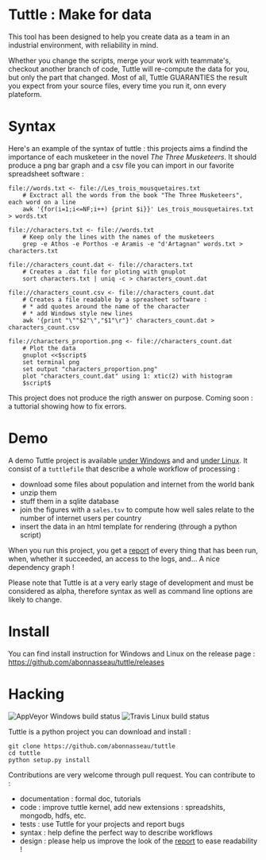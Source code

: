 # Tuttle : Make for data


This tool has been designed to help you create data as a team in an industrial environment, with reliability in mind.

Whether you change the scripts, merge your work with teammate's, checkout another branch of code, Tuttle will re-compute the data for you, but only the part that changed.
Most of all, Tuttle GUARANTIES the result you expect from your source files, every time you run it, onn every plateform.


# Syntax

Here's an example of the syntax of tuttle : this projects aims a findind the importance of
each musketeer in the novel *The Three Musketeers*. It should produce a png bar graph and 
a csv file you can import in our favorite spreadsheet software :

	file://words.txt <- file://Les_trois_mousquetaires.txt
		# Exctract all the words from the book "The Three Musketeers", each word on a line
		awk '{for(i=1;i<=NF;i++) {print $i}}' Les_trois_mousquetaires.txt > words.txt

	file://characters.txt <- file://words.txt
		# Keep only the lines with the names of the musketeers
		grep -e Athos -e Porthos -e Aramis -e "d'Artagnan" words.txt > characters.txt
		
	file://characters_count.dat <- file://characters.txt
		# Creates a .dat file for ploting with gnuplot
		sort characters.txt | uniq -c > characters_count.dat

	file://characters_count.csv <- file://characters_count.dat
		# Creates a file readable by a spreasheet software : 
		# * add quotes around the name of the character
		# * add Windows style new lines
		awk '{print "\""$2"\","$1"\r"}' characters_count.dat > characters_count.csv
		
	file://characters_proportion.png <- file://characters_count.dat
		# Plot the data
		gnuplot <<$script$
		set terminal png
		set output "characters_proportion.png"
		plot "characters_count.dat" using 1: xtic(2) with histogram
		$script$

This project does not produce the rigth answer on purpose. Coming soon : a tuttorial showing how to fix errors.

# Demo

A demo Tuttle project is available [under Windows](https://github.com/abonnasseau/tuttle/tree/master/samples/demo) and
 and [under Linux](https://github.com/abonnasseau/tuttle/tree/master/samples/demo_linux). It consist of a ``tuttlefile`` that
 describe a whole workflow of processing :
* download some files about population and internet from the world bank
* unzip them
* stuff them in a sqlite database
* join the figures with a ``sales.tsv`` to compute how well sales relate to the number of internet users per country
* insert the data in an html template for rendering (through a python script)

When you run this project, you get a [report](http://abonnasseau.github.io/tuttle/docs/demo/tuttle_report.html) of every thing that has been run, when, whether it succeeded,
 an access to the logs, and... A nice dependency graph !

Please note that Tuttle is at a very early stage of development and must be considered as alpha, therefore syntax as
well as command line options are likely to change.


# Install
You can find install instruction for Windows and Linux on the release page :
https://github.com/abonnasseau/tuttle/releases


# Hacking
![AppVeyor Windows build status](https://ci.appveyor.com/api/projects/status/github/abonnasseau/tuttle)
![Travis Linux build status](https://travis-ci.org/abonnasseau/tuttle.png)

Tuttle is a python project you can download and install :

    git clone https://github.com/abonnasseau/tuttle
    cd tuttle
    python setup.py install


Contributions are very welcome through pull request. You can contribute to :
* documentation : formal doc, tutorials
* code : improve tuttle kernel, add new extensions : spreadshits, mongodb, hdfs, etc.
* tests : use Tuttle for your projects and report bugs
* syntax : help define the perfect way to describe workflows
* design : please help us improve the look of the [report](http://abonnasseau.github.io/tuttle/docs/demo/tuttle_report.html) to ease readability !

